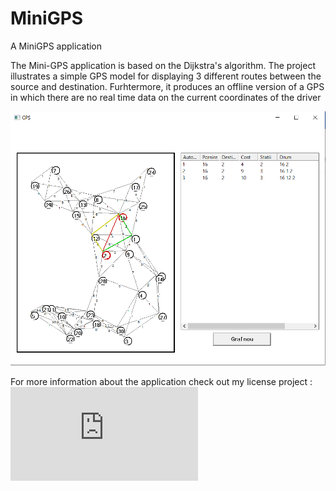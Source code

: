 # MiniGPS
A MiniGPS application

The Mini-GPS application is based on the Dijkstra's algorithm. The project illustrates a simple GPS model for 
displaying 3 different routes between the source and destination. Furhtermore, it produces an offline 
version of a GPS in which there are no real time data on the current coordinates of the driver

<p align="center">
  <img src ="MiniGPS.PNG" width="600" class="center">
</p>

For more information about the application check out my license project : ![here](https://github.com/GalbinitaSebastian97/Licenta-2017-2020/blob/master/Licenta/licentaa.pdf)

